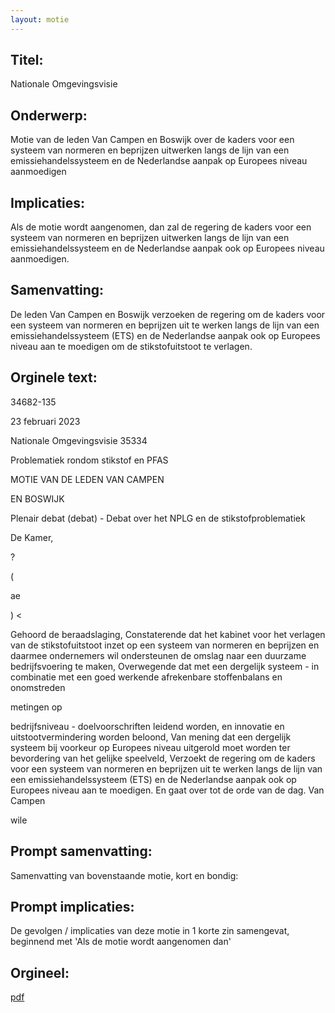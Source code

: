 ```yaml
---
layout: motie
---
```

## Titel:
Nationale Omgevingsvisie
## Onderwerp:
Motie van de leden Van Campen en Boswijk over de kaders voor een systeem van normeren en beprijzen uitwerken langs de lijn van een emissiehandelssysteem en de Nederlandse aanpak op Europees niveau aanmoedigen 
## Implicaties:

Als de motie wordt aangenomen, dan zal de regering de kaders voor een systeem van normeren en beprijzen uitwerken langs de lijn van een emissiehandelssysteem en de Nederlandse aanpak ook op Europees niveau aanmoedigen.
## Samenvatting:

De leden Van Campen en Boswijk verzoeken de regering om de kaders voor een systeem van normeren en beprijzen uit te werken langs de lijn van een emissiehandelssysteem (ETS) en de Nederlandse aanpak ook op Europees niveau aan te moedigen om de stikstofuitstoot te verlagen.
## Orginele text:


34682-135

23 februari 2023

Nationale Omgevingsvisie
35334

Problematiek rondom stikstof en PFAS

MOTIE VAN DE LEDEN VAN CAMPEN

EN BOSWIJK

Plenair debat (debat) - Debat over het NPLG en de stikstofproblematiek

De Kamer,

?

(

ae

)
<

Gehoord de beraadslaging,
Constaterende dat het kabinet voor het verlagen van de stikstofuitstoot inzet
op een systeem van normeren en beprijzen en daarmee ondernemers wil
ondersteunen de omslag naar een duurzame bedrijfsvoering te maken,
Overwegende dat met een dergelijk systeem - in combinatie met een goed
werkende afrekenbare stoffenbalans en onomstreden

metingen op

bedrijfsniveau - doelvoorschriften leidend worden, en innovatie en
uitstootvermindering worden beloond,
Van mening dat een dergelijk systeem bij voorkeur op Europees niveau
uitgerold moet worden ter bevordering van het gelijke speelveld,
Verzoekt de regering om de kaders voor een systeem van normeren en
beprijzen uit te werken langs de lijn van een emissiehandelssysteem (ETS) en
de Nederlandse aanpak ook op Europees niveau aan te moedigen.
En gaat over tot de orde van de dag.
Van Campen

wile


## Prompt samenvatting:
Samenvatting van bovenstaande motie, kort en bondig:


## Prompt implicaties:
De gevolgen / implicaties van deze motie in 1 korte zin samengevat, beginnend met 'Als de motie wordt aangenomen dan' 

## Orgineel:
[pdf](https://gegevensmagazijn.tweedekamer.nl/OData/v4/2.0/Document(e12ef231-1bb8-4002-9aa3-1f15e61391b4)/resource)
